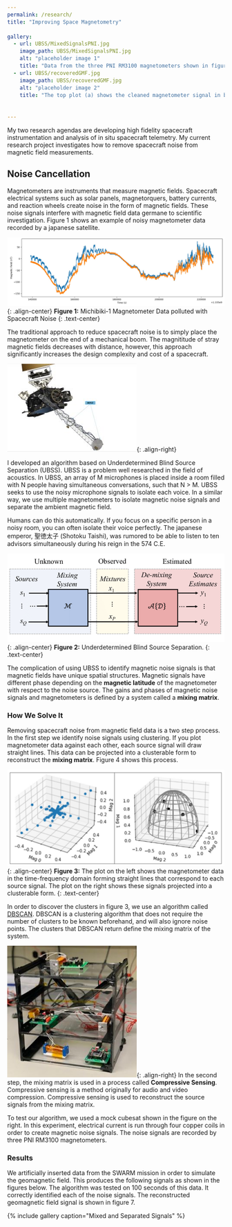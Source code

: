 ```yaml
---
permalink: /research/
title: "Improving Space Magnetometry"

gallery:
  - url: UBSS/MixedSignalsPNI.jpg
    image_path: UBSS/MixedSignalsPNI.jpg
    alt: "placeholder image 1"
    title: "Data from the three PNI RM3100 magnetometers shown in figure 5. These mixed signals are composed of two sine waves, two square waves, and the SWARM residual data."
  - url: UBSS/recoveredGMF.jpg
    image_path: UBSS/recoveredGMF.jpg
    alt: "placeholder image 2"
    title: "The top plot (a) shows the cleaned magnetometer signal in blue with the ambient magnetic field signal overlayed in orange. Plot (b) shows a spectrogram of the uncleaned signal from magnetometer (a) in Figure 9. Plot (c) shows a spectrogram of the reconstructed ambient magnetic field signal. Plot (d) shows a spectrogram of the true ambient magnetic field signal. The spectrograms were created using wavelet analysis. The shaded areas indicate where the wavelet does not produce valid results. The bottom plot (d) shows a histogram of the signal reconstruction error."


---
```


My two research agendas are developing high fidelity spacecraft instrumentation and analysis of in situ spacecraft telemetry. My current research project investigates how to remove spacecraft noise from magnetic field measurements.

## Noise Cancellation

Magnetometers are instruments that measure magnetic fields. Spacecraft electrical systems such as solar panels, magnetorquers, battery currents, and reaction wheels create noise in the form of magnetic fields. These noise signals interfere with magnetic field data germane to scientific investigation. Figure 1 shows an example of noisy magnetometer data recorded by a japanese satellite.


![image-center](/images/UBSS/michibiki.jpg){: .align-center}
**Figure 1:** Michibiki-1 Magnetometer Data polluted with Spacecraft Noise
{: .text-center}

The traditional approach to reduce spacecraft noise is to simply place the magnetometer on the end of a mechanical boom. The magnititude of stray magnetic fields decreases with distance, however, this approach significantly increases the design complexity and cost of a spacecraft. 

![image-right](/images/UBSS/goes.jpg){: .align-right}

I developed an algorithm based on Underdetermined Blind Source Separation (UBSS). UBSS is a problem well researched in the field of acoustics. In UBSS, an array of M microphones is placed inside a room filled with N people having simultaneous conversations, such that N > M.  UBSS seeks to use the noisy microphone signals to isolate each voice. In a similar way, we use multiple magnetometers to isolate magnetic noise signals and separate the ambient magnetic field. 

Humans can do this automatically. If you focus on a specific person in a noisy room, you can often isolate their voice perfectly. The japanese emperor, 聖徳太子 (Shotoku Taishi), was rumored to be able to listen to ten advisors simultaneously during his reign in the 574 C.E.

![image-center](/images/UBSS/UBSS.png){: .align-center}
**Figure 2:** Underdetermined Blind Source Separation.
{: .text-center}


The complication of using UBSS to identify magnetic noise signals is that magnetic fields have unique spatial structures. Magnetic signals have different phase depending on the **magnetic latitude** of the magnetometer with respect to the noise source. The gains and phases of magnetic noise signals and magnetometers is defined by a system called a **mixing matrix**.

### How We Solve It
Removing spacecraft noise from magnetic field data is a two step process. In the first step we identify noise signals using clustering. If you plot magnetometer data against each other, each source signal will draw straight lines. This data can be projected into a clusterable form to reconstruct the **mixing matrix**. Figure 4 shows this process.

![image-center](/images/UBSS/clustering.jpg){: .align-center}
**Figure 3:** The plot on the left shows the magnetometer data in the time-frequency domain forming straight lines that correspond to each source signal. The plot on the right shows these signals projected into a clusterable form.
{: .text-center}

In order to discover the clusters in figure 3, we use an algorithm called [DBSCAN](https://scikit-learn.org/stable/modules/generated/sklearn.cluster.DBSCAN.html). DBSCAN is a clustering algorithm that does not require the number of clusters to be known beforehand, and will also ignore noise points. The clusters that DBSCAN return define the mixing matrix of the system.

![image-right](/images/UBSS/cubesat.jpg){: .align-right}
In the second step, the mixing matrix is used in a process called **Compressive Sensing**. Compressive sensing is a method originally for audio and video compression. Compressive sensing is used to reconstruct the source signals from the mixing matrix.

To test our algorithm, we used a mock cubesat shown in the figure on the right. In this experiment, electrical current is run through four copper coils in order to create magnetic noise signals. The noise signals are recorded by three PNI RM3100 magnetometers. 

   
### Results

We artificially inserted data from the SWARM mission in order to simulate the geomagnetic field. This produces the following signals as shown in the figures below. The algorithm was tested on 100 seconds of this data. It correctly identified each of the noise signals. The reconstructed geomagnetic field signal is shown in figure 7.

{% include gallery caption="Mixed and Separated Signals" %}